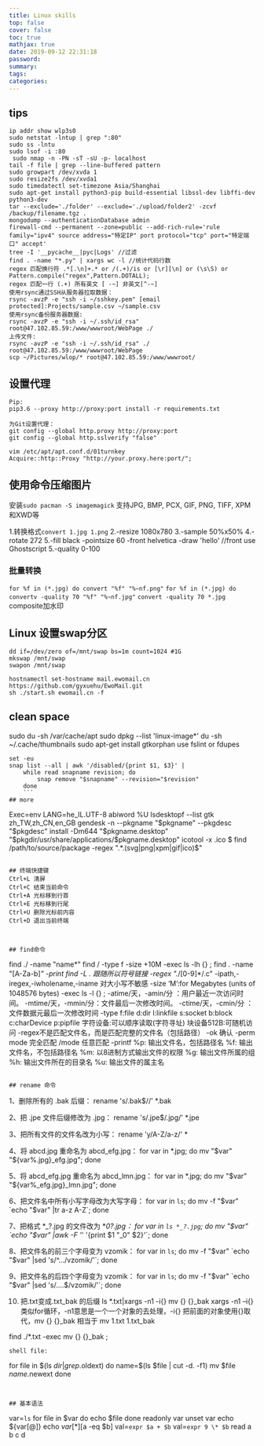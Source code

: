 ```yaml
---
title: Linux skills
top: false
cover: false
toc: true
mathjax: true
date: 2019-09-12 22:31:18
password:
summary:
tags:
categories:
---
```

## tips
```
ip addr show wlp3s0
sudo netstat -lntup | grep ":80"
sudo ss -lntu
sudo lsof -i :80
 sudo nmap -n -PN -sT -sU -p- localhost
tail -f file | grep --line-buffered pattern
sudo growpart /dev/xvda 1
sudo resize2fs /dev/xvda1
sudo timedatectl set-timezone Asia/Shanghai
sudo apt-get install python3-pip build-essential libssl-dev libffi-dev python3-dev
tar --exclude='./folder' --exclude='./upload/folder2' -zcvf /backup/filename.tgz .
mongodump --authenticationDatabase admin
firewall-cmd --permanent --zone=public --add-rich-rule='rule family="ipv4" source address="特定IP" port protocol="tcp" port="特定端口" accept'
tree -I '__pycache__|pyc|Logs' //过滤
find . -name "*.py" | xargs wc -l //统计代码行数
regex 匹配换行符 .*[.\n]+.* or /(.+)/is or [\r][\n] or (\s\S) or Pattern.compile("regex",Pattern.DOTALL);
regex 匹配一行 (.+) 所有英文 [ -~] 非英文[^-~]
使用rsync通过SSH从服务器拉取数据：
rsync -avzP -e "ssh -i ~/sshkey.pem" [email protected]:Projects/sample.csv ~/sample.csv
使用rsync备份服务器数据:
rsync -avzP -e "ssh -i ~/.ssh/id_rsa" root@47.102.85.59:/www/wwwroot/WebPage ./
上传文件:
rsync -avzP -e "ssh -i ~/.ssh/id_rsa" ./ root@47.102.85.59:/www/wwwroot/WebPage
scp ~/Pictures/wlop/* root@47.102.85.59:/www/wwwroot/
```
## 设置代理
```
Pip:
pip3.6 --proxy http://proxy:port install -r requirements.txt

为Git设置代理：
git config --global http.proxy http://proxy:port
git config --global http.sslverify "false"

vim /etc/apt/apt.conf.d/01turnkey
Acquire::http::Proxy "http://your.proxy.here:port/";
```

## 使用命令压缩图片
安装`sudo pacman -S imagemagick`
支持JPG, BMP, PCX, GIF, PNG, TIFF, XPM和XWD等

1.转换格式`convert 1.jpg 1.png`
2.-resize 1080x780
3.-sample 50%x50%
4.-rotate 272
5.-fill black -pointsize 60 -front helvetica -draw 'hello' //front use Ghostscript
5.-quality 0-100

### 批量转换
`for %f in (*.jpg) do convert "%f" "%~nf.png"`
`for %f in (*.jpg) do convertv -quality 70 "%f" "%~nf.jpg"`
`convert -quality 70 *.jpg`
composite加水印

## Linux 设置swap分区
```
dd if=/dev/zero of=/mnt/swap bs=1m count=1024 #1G
mkswap /mnt/swap
swapon /mnt/swap

hostnamectl set-hostname mail.ewomail.cn
https://github.com/gyxuehu/EwoMail.git
sh ./start.sh ewomail.cn -f
```
## clean space
sudo du -sh /var/cache/apt
sudo dpkg --list 'linux-image*'
du -sh ~/.cache/thumbnails
sudo apt-get install gtkorphan
use fslint or fdupes
```
set -eu
snap list --all | awk '/disabled/{print $1, $3}' |
    while read snapname revision; do
        snap remove "$snapname" --revision="$revision"
    done
    ```
## more
```
Exec=env LANG=he_IL.UTF-8 abiword %U
lsdesktopf --list gtk zh_TW,zh_CN,en_GB
gendesk -n --pkgname "$pkgname" --pkgdesc "$pkgdesc"
install -Dm644 "$pkgname.desktop" "$pkgdir/usr/share/applications/$pkgname.desktop"
 icotool -x <icon name>.ico
 $ find /path/to/source/package -regex ".*\.\(svg\|png\|xpm\|gif\|ico\)$"
```

## 终端快捷键
Ctrl+L 清屏
Ctrl+C 结束当前命令
Ctrl+A 光标移到行首
Ctrl+E 光标移到行尾
Ctrl+U 删除光标前内容
Ctrl+D 退出当前终端



## find命令
```
find ./ -name "name*"
find / -type f -size +10M -exec ls -lh {} \;
find . -name "[A-Za-b]*" -print
find -L . 跟随所以符号链接
-regex ".*/[0-9]*/.c"
-ipath,-iregex,-iwholename,-iname 对大小写不敏感
-size ‘M’:for Megabytes (units of 1048576 bytes)
-exec ls -l {} \;
-atime/天，-amin/分 ：用户最近一次访问时间。
-mtime/天，-mmin/分：文件最后一次修改时间。
-ctime/天，-cmin/分 ：文件数据元最后一次修改时间
-type f:file d:dir l:linkfile s:socket b:block c:charDevice p:pipfile
字符设备:可以顺序读取(字符寻址) 块设备512B:可随机访问
-regex不是匹配文件名，而是匹配完整的文件名（包括路径）
-ok 确认
-perm mode 完全匹配 /mode 任意匹配
-printf
%p: 输出文件名，包括路径名
%f: 输出文件名，不包括路径名
%m: 以8进制方式输出文件的权限
%g: 输出文件所属的组
%h: 输出文件所在的目录名
%u: 输出文件的属主名
```

## rename 命令
```
1、删除所有的 .bak 后缀：
rename 's/\.bak$//' *.bak

2、把 .jpe 文件后缀修改为 .jpg：
rename 's/\.jpe$/\.jpg/' *.jpe

3、把所有文件的文件名改为小写：
rename 'y/A-Z/a-z/' *

4、将 abcd.jpg 重命名为 abcd_efg.jpg：
for var in *.jpg; do mv "$var" "${var%.jpg}_efg.jpg"; done

5、将 abcd_efg.jpg 重命名为 abcd_lmn.jpg：
for var in *.jpg; do mv "$var" "${var%_efg.jpg}_lmn.jpg"; done

6、把文件名中所有小写字母改为大写字母：
for var in `ls`; do mv -f "$var" `echo "$var" |tr a-z A-Z`; done

7、把格式 *_?.jpg 的文件改为 *_0?.jpg：
for var in `ls *_?.jpg`; do mv "$var" `echo "$var" |awk -F '_' '{print $1 "_0" $2}'`; done

8、把文件名的前三个字母变为 vzomik：
for var in `ls`; do mv -f "$var" `echo "$var" |sed 's/^.../vzomik/'`; done

9、把文件名的后四个字母变为 vzomik：
for var in `ls`; do mv -f "$var" `echo "$var" |sed 's/....$/vzomik/'`; done

10. 把.txt变成.txt_bak 的后缀
ls *.txt|xargs -n1 -i{} mv {} {}_bak
xargs -n1 –i{} 类似for循环，-n1意思是一个一个对象的去处理，-i{} 把前面的对象使用{}取代，mv {} {}_bak 相当于 mv 1.txt 1.txt_bak

find ./*.txt -exec mv {} {}_bak \;  
```
shell file:
```
for file in $(ls $dir | grep .$oldext)
        do
        name=$(ls $file | cut -d. -f1)
        mv $file ${name}.$newext
        done
```


## 基本语法
```
var=`ls`
for file in $var
do
echo $file
done
readonly var
unset var
echo ${var[@]}
echo ${var[*]}
[$a -eq $b]
val=`expr $a + $b`
val=`expr 9 \* $b`
read a b c d
```
